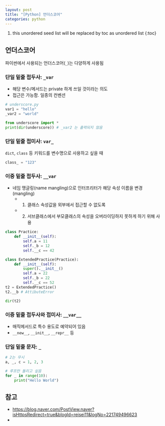 ```yaml
---
layout: post
title: "[Python] 언더스코어"
categories: python
---
```


1. this unordered seed list will be replaced by toc as unordered list
{:toc}

## 언더스코어

파이썬에서 사용되는 언더스코어(`_`)는 다양하게 사용됨

### 단일 밑줄 접두사: `_var`

- 해당 변수/메서드는 private 하게 쓰일 것이라는 의도
- 접근은 가능함. 일종의 컨벤션

```python
# underscore.py
var1 = "hello"
_var2 = "world"
```

```python
from underscore import *
print(dir(underscore)) # _var2 는 출력되지 않음
```

### 단일 밑줄 접미사: `var_`

`dict`, `class` 등 키워드를 변수명으로 사용하고 싶을 때

```python
class_ = "123"
```

### 이중 밑줄 접두사: `__var`

- 네임 맹글링(name mangling)으로 인터프리터가 해당 속성 이름을 변경(mangling)
	- 1) 클래스 속성값을 외부에서 접근할 수 없도록
	- 2) 서브클래스에서 부모클래스의 속성을 오버라이딩하지 못하게 하기 위해 사용

```python
class Practice:
	def __init__(self):
		self.a = 11
		self._b = 12
		self.__c == 42

class ExtendedPractice(Practice):
	def __init__(self):
		super().__init__()
		self.a = 22
		self._b = 22
		self.__c == 52
t2 = ExtendedPractice()
t2.__b # AttibuteError

dir(t2)
```

### 이중 밑줄 접두사와 접미사: `__var__`

- 매직메서드로 특수 용도로 예약되어 있음
- `__new__`, `__init__`, `__repr__` 등

### 단일 밑줄 문자: `_`

```python
# 2는 무시
a, _, c = 1, 2, 3

# 루프만 돌리고 싶음
for _ in range(10):
	print("Hello World")
```

## 참고

- <https://blog.naver.com/PostView.naver?isHttpsRedirect=true&blogId=reisei11&logNo=221749496623>
- <tibetsandfox>